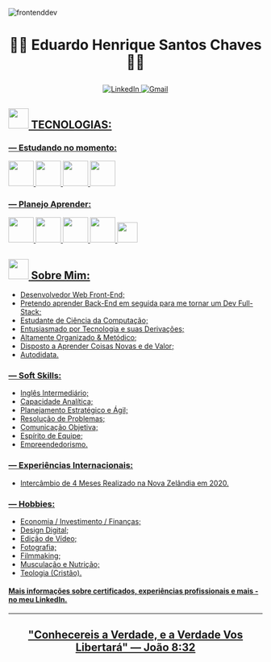 ![frontenddev](https://user-images.githubusercontent.com/95307858/182024124-95c7f502-f69e-409c-a6e9-f1f8dca4864c.jpg)

# <p align=center> 👨‍💻 Eduardo Henrique Santos Chaves 👨‍💻</p>

<p align=center>
	<a href=https://www.linkedin.com/in/eduardohenriquesantoschaves/>
		<img alt="LinkedIn" src="https://img.shields.io/badge/LinkedIn-0077B5?style=for-the-badge&logo=linkedin&logoColor=white"</a>
	<a href=mailto:henriqueduardo2002@gmail.com>
		<img alt="Gmail" src="https://img.shields.io/badge/Gmail-D14836?style=for-the-badge&logo=gmail&logoColor=white"</a>
</p>
		
## <img src=https://cdn-icons-png.flaticon.com/512/868/868786.png width=40> TECNOLOGIAS:

### — Estudando no momento:

<img src="https://cdn.jsdelivr.net/gh/devicons/devicon/icons/html5/html5-plain-wordmark.svg" width=50>
<img src="https://cdn.jsdelivr.net/gh/devicons/devicon/icons/css3/css3-plain-wordmark.svg" width=50>
<img src="https://cdn.jsdelivr.net/gh/devicons/devicon/icons/javascript/javascript-plain.svg" width=50>
<img src="https://cdn.jsdelivr.net/gh/devicons/devicon/icons/python/python-original.svg" width=50>

### — Planejo Aprender:

<img src="https://cdn.jsdelivr.net/gh/devicons/devicon/icons/git/git-original.svg" width=50>
<img src="https://cdn.jsdelivr.net/gh/devicons/devicon/icons/bootstrap/bootstrap-plain-wordmark.svg" width=50>
<img src="https://cdn.jsdelivr.net/gh/devicons/devicon/icons/typescript/typescript-plain.svg" width=50>
<img src="https://cdn.jsdelivr.net/gh/devicons/devicon/icons/react/react-original-wordmark.svg" width=50>
<img src="https://cdn-icons-png.flaticon.com/512/463/463292.png" width=40>

## <img src=https://cdn-icons-png.flaticon.com/512/942/942748.png width=40> Sobre Mim:

+ Desenvolvedor Web Front-End;
+ Pretendo aprender Back-End em seguida para me tornar um Dev Full-Stack;
+ Estudante de Ciência da Computação;
+ Entusiasmado por Tecnologia e suas Derivações;
+ Altamente Organizado & Metódico;
+ Disposto a Aprender Coisas Novas e de Valor;
+ Autodidata.

### — Soft Skills:
+ Inglês Intermediário;
+ Capacidade Analítica;
+ Planejamento Estratégico e Ágil;
+ Resolução de Problemas;
+ Comunicação Objetiva;
+ Espírito de Equipe;
+ Empreendedorismo.

### — Experiências Internacionais:
+ Intercâmbio de 4 Meses Realizado na Nova Zelândia em 2020.

### — Hobbies:
+ Economia / Investimento / Finanças;
+ Design Digital;
+ Edição de Vídeo;
+ Fotografia;
+ Filmmaking;
+ Musculação e Nutrição;
+ Teologia (Cristão).

#### Mais informações sobre certificados, experiências profissionais e mais - no meu LinkedIn.
---
## <p align=center> <b>"Conhecereis a Verdade, e a Verdade Vos Libertará" — João 8:32</b> </p>
